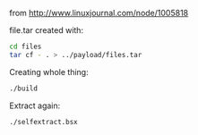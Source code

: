 from http://www.linuxjournal.com/node/1005818

file.tar created with:

```bash
cd files
tar cf - . > ../payload/files.tar
```

Creating whole thing:

```bash
./build
```

Extract again:

```bash
./selfextract.bsx
```


